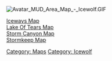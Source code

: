![](Avatar_MUD_Area_Map_-_Icewolf.GIF "Avatar_MUD_Area_Map_-_Icewolf.GIF")

[Iceways Map](Iceways_Map "wikilink")  
[Lake Of Tears Map](Lake_Of_Tears_Map "wikilink")  
[Storm Canyon Map](Storm_Canyon_Map "wikilink")  
[Stormkeep Map](Stormkeep_Map "wikilink")  

[Category: Maps](Category:_Maps "wikilink") [Category:
Icewolf](Category:_Icewolf "wikilink")
